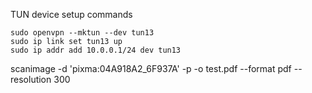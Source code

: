 TUN device setup commands

```
sudo openvpn --mktun --dev tun13
sudo ip link set tun13 up
sudo ip addr add 10.0.0.1/24 dev tun13
```

scanimage -d 'pixma:04A918A2_6F937A' -p -o test.pdf --format pdf --resolution 300

